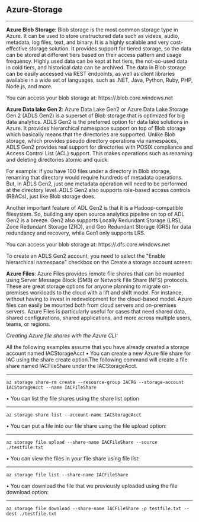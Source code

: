 Azure-Storage
-----------------------------------------------------------------------------------------------------------------------------------------------------------

-----------------------------------------------------------------------------------------------------------------------------------------------------------
**Azure Blob Storage**: Blob storage is the most common storage type in Azure. It can be used to store unstructured data such as videos, audio, metadata, log files, text, and binary. It is a highly scalable and very cost-effective storage solution. It  provides support for tiered storage, so the data can be stored at different tiers based on their access pattern and usage frequency. Highly used data can be kept at hot tiers, the not-so-used data in cold tiers, and historical data can be archived. The data in Blob storage can be easily accessed via REST endpoints, as well as client libraries available in a wide set of languages, such as .NET, Java, Python, Ruby, PHP, Node.js, and more.

You can access your blob storage at: https://<storage-account>.blob.core.windows.net

**Azure Data lake Gen 2**: Azure Data Lake Gen2 or Azure Data Lake Storage Gen 2 (ADLS Gen2) is a superset of Blob storage that is optimized for big data analytics. ADLS Gen2 is the preferred option for data lake solutions in Azure.
It provides hierarchical namespace support on top of Blob storage which basically means that the directories are supported.
Unlike Blob storage, which provides pseudo directory operations via namespaces, ADLS Gen2 provides real support for directories with POSIX compliance and Access Control List (ACL) support. This makes operations such as renaming and deleting directories atomic and quick.

For example: if you have 100 files under a directory in Blob storage, renaming that directory would require hundreds of metadata operations. But, in ADLS Gen2, just one metadata operation will need to be performed at the directory level. ADLS Gen2 also
supports role-based access controls (RBACs), just like Blob storage does.

Another important feature of ADL Gen2 is that it is a Hadoop-compatible filesystem. So, building any open source analytics pipeline on top of ADL Gen2 is a breeze.
Gen2 also supports Locally Redundant Storage (LRS), Zone Redundant Storage (ZRD), and Geo Redundant Storage (GRS) for data redundancy and recovery, while Gen1 only supports LRS.

You can access your blob storage at: https://<storage-account>.dfs.core.windows.net

To create an ADLS Gen2 account, you need to select the "Enable hierarchical namespace" checkbox on the Create a storage account screen:

**Azure Files**: Azure Files provides remote file shares that can be mounted using Server Message Block (SMB) or Network File Share (NFS) protocols. These are great storage options for anyone planning to migrate on-premises workloads to the cloud with a 
lift and shift model.
For instance, without having to invest in redevelopment for the cloud-based model. Azure files can easily be mounted both from cloud servers and on-premises servers. Azure Files is particularly useful for cases that need shared data, shared configurations, shared applications, and more across multiple users, teams, or regions.

*Creating Azure file shares with the Azure CLI:*

All the following examples assume that you have already created a storage account named IACStorageAcct
• You can create a new Azure file share for IAC using the share create option.The following command will create a file share named IACFileShare under the IACStorageAcct.

-----------------------------------------------------------------------------------------------------------------------------------------------------------
    az storage share-rm create --resource-group IACRG --storage-account IACStorageAcct --name IACFileShare

• You can list the file shares using the share list option

-----------------------------------------------------------------------------------------------------------------------------------------------------------
    az storage share list --account-name IACStorageAcct

• You can put a file into our file share using the file upload option:    

-----------------------------------------------------------------------------------------------------------------------------------------------------------
    az storage file upload --share-name IACFileShare --source ./testfile.txt

• You can view the files in your file share using file list:

-----------------------------------------------------------------------------------------------------------------------------------------------------------
    az storage file list --share-name IACFileShare

• You can download the file that we previously uploaded using the file download option:    

-----------------------------------------------------------------------------------------------------------------------------------------------------------
    az storage file download --share-name IACFileShare -p testfile.txt --dest ./testfile.txt
